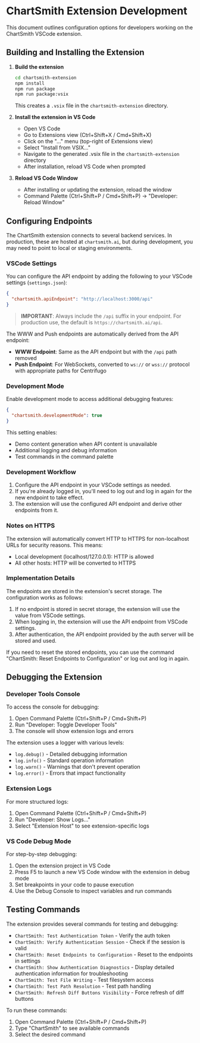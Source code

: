 # ChartSmith Extension Development

This document outlines configuration options for developers working on the ChartSmith VSCode extension.

## Building and Installing the Extension

1. **Build the extension**
   ```bash
   cd chartsmith-extension
   npm install
   npm run package
   npm run package:vsix
   ```
   This creates a `.vsix` file in the `chartsmith-extension` directory.

2. **Install the extension in VS Code**
   - Open VS Code
   - Go to Extensions view (Ctrl+Shift+X / Cmd+Shift+X)
   - Click on the "..." menu (top-right of Extensions view)
   - Select "Install from VSIX..."
   - Navigate to the generated .vsix file in the `chartsmith-extension` directory
   - After installation, reload VS Code when prompted

3. **Reload VS Code Window**
   - After installing or updating the extension, reload the window
   - Command Palette (Ctrl+Shift+P / Cmd+Shift+P) → "Developer: Reload Window"

## Configuring Endpoints

The ChartSmith extension connects to several backend services. In production, these are hosted at `chartsmith.ai`, but during development, you may need to point to local or staging environments.

### VSCode Settings

You can configure the API endpoint by adding the following to your VSCode settings (`settings.json`):

```json
{
  "chartsmith.apiEndpoint": "http://localhost:3000/api"
}
```

> **IMPORTANT**: Always include the `/api` suffix in your endpoint. For production use, the default is `https://chartsmith.ai/api`.

The WWW and Push endpoints are automatically derived from the API endpoint:
- **WWW Endpoint**: Same as the API endpoint but with the `/api` path removed
- **Push Endpoint**: For WebSockets, converted to `ws://` or `wss://` protocol with appropriate paths for Centrifugo

### Development Mode

Enable development mode to access additional debugging features:

```json
{
  "chartsmith.developmentMode": true
}
```

This setting enables:
- Demo content generation when API content is unavailable
- Additional logging and debug information
- Test commands in the command palette

### Development Workflow

1. Configure the API endpoint in your VSCode settings as needed.
2. If you're already logged in, you'll need to log out and log in again for the new endpoint to take effect.
3. The extension will use the configured API endpoint and derive other endpoints from it.

### Notes on HTTPS

The extension will automatically convert HTTP to HTTPS for non-localhost URLs for security reasons. This means:

- Local development (localhost/127.0.0.1): HTTP is allowed
- All other hosts: HTTP will be converted to HTTPS

### Implementation Details

The endpoints are stored in the extension's secret storage. The configuration works as follows:

1. If no endpoint is stored in secret storage, the extension will use the value from VSCode settings.
2. When logging in, the extension will use the API endpoint from VSCode settings.
3. After authentication, the API endpoint provided by the auth server will be stored and used.

If you need to reset the stored endpoints, you can use the command "ChartSmith: Reset Endpoints to Configuration" or log out and log in again.

## Debugging the Extension

### Developer Tools Console

To access the console for debugging:
1. Open Command Palette (Ctrl+Shift+P / Cmd+Shift+P)
2. Run "Developer: Toggle Developer Tools"
3. The console will show extension logs and errors

The extension uses a logger with various levels:
- `log.debug()` - Detailed debugging information
- `log.info()` - Standard operation information
- `log.warn()` - Warnings that don't prevent operation
- `log.error()` - Errors that impact functionality

### Extension Logs

For more structured logs:
1. Open Command Palette (Ctrl+Shift+P / Cmd+Shift+P)
2. Run "Developer: Show Logs..."
3. Select "Extension Host" to see extension-specific logs

### VS Code Debug Mode

For step-by-step debugging:
1. Open the extension project in VS Code
2. Press F5 to launch a new VS Code window with the extension in debug mode
3. Set breakpoints in your code to pause execution
4. Use the Debug Console to inspect variables and run commands

## Testing Commands

The extension provides several commands for testing and debugging:

- `ChartSmith: Test Authentication Token` - Verify the auth token
- `ChartSmith: Verify Authentication Session` - Check if the session is valid
- `ChartSmith: Reset Endpoints to Configuration` - Reset to the endpoints in settings
- `ChartSmith: Show Authentication Diagnostics` - Display detailed authentication information for troubleshooting
- `ChartSmith: Test File Writing` - Test filesystem access
- `ChartSmith: Test Path Resolution` - Test path handling
- `ChartSmith: Refresh Diff Buttons Visibility` - Force refresh of diff buttons

To run these commands:
1. Open Command Palette (Ctrl+Shift+P / Cmd+Shift+P)
2. Type "ChartSmith" to see available commands
3. Select the desired command 